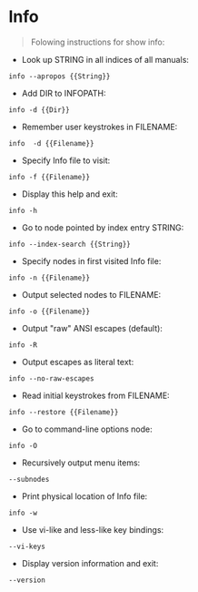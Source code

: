 # Info

> Folowing instructions for show info:

- Look up STRING in all indices of all manuals:

`info --apropos {{String}}`

- Add DIR to INFOPATH:

`info -d {{Dir}}`

- Remember user keystrokes in FILENAME:

`info  -d {{Filename}}`

- Specify Info file to visit:

`info -f {{Filename}}`

- Display this help and exit:

`info -h`

- Go to node pointed by index entry STRING:

`info --index-search {{String}}`

- Specify nodes in first visited Info file:

`info -n {{Filename}}`

- Output selected nodes to FILENAME:

`info -o {{Filename}}`

-  Output "raw" ANSI escapes (default):

`info -R`

-  Output escapes as literal text:

`info --no-raw-escapes`

- Read initial keystrokes from FILENAME:

`info --restore {{Filename}}`

- Go to command-line options node:

`info -O`

- Recursively output menu items:

`--subnodes`

- Print physical location of Info file:

`info -w`

- Use vi-like and less-like key bindings:

`--vi-keys`

- Display version information and exit:

`--version`
